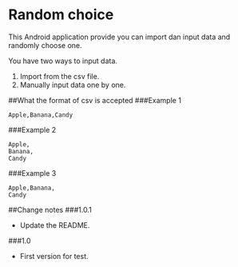 Random choice
===============

This Android application provide you can import dan input data and randomly choose one.

You have two ways to input data.
1. Import from the csv file.
2. Manually input data one by one.

##What the format of csv is accepted
###Example 1
~~~~~~~~
Apple,Banana,Candy
~~~~~~~~
###Example 2
~~~~~~~~
Apple,
Banana,
Candy
~~~~~~~~
###Example 3
~~~~~~~~
Apple,Banana,
Candy
~~~~~~~~

##Change notes
###1.0.1
* Update the README.

###1.0
* First version for test.


